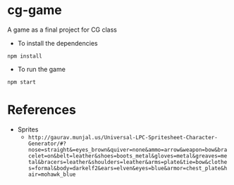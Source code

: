 # cg-game
A game as a final project for CG class

- To install the dependencies
```
npm install
```

- To run the game
```
npm start
```

# References

- Sprites
    - `http://gaurav.munjal.us/Universal-LPC-Spritesheet-Character-Generator/#?nose=straight&=eyes_brown&quiver=none&ammo=arrow&weapon=bow&bracelet=on&belt=leather&shoes=boots_metal&gloves=metal&greaves=metal&bracers=leather&shoulders=leather&arms=plate&tie=bow&clothes=formal&body=darkelf2&ears=elven&eyes=blue&armor=chest_plate&hair=mohawk_blue`